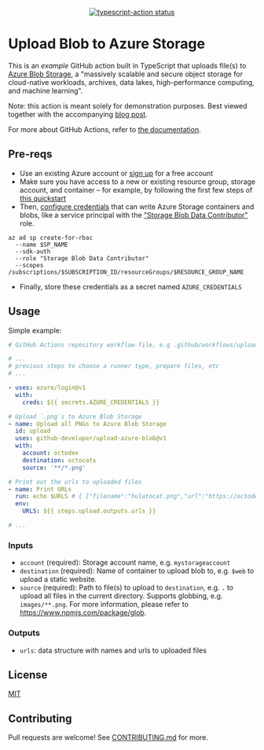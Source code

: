 <p align="center">
  <a href="https://github.com/github-developer/upload-azure-blob/actions"><img alt="typescript-action status" src="https://github.com/github-developer/upload-azure-blob/workflows/build-test/badge.svg"></a>
</p>

# Upload Blob to Azure Storage

This is an _example_ GitHub action built in TypeScript that uploads file(s) to [Azure Blob Storage](https://azure.microsoft.com/en-us/services/storage/blobs/), a "massively scalable and secure object storage for cloud-native workloads, archives, data lakes, high-performance computing, and machine learning".

Note: this action is meant solely for demonstration purposes. Best viewed together with the accompanying [blog post](https://devblogs.microsoft.com/devops/building-your-first-github-action/).

For more about GitHub Actions, refer to [the documentation](https://docs.github.com/en/actions/creating-actions).

## Pre-reqs

- Use an existing Azure account or [sign up](https://azure.microsoft.com/free/?WT.mc_id=A261C142F) for a free account
- Make sure you have access to a new or existing resource group, storage account, and container – for example, by following the first few steps of [this quickstart](https://docs.microsoft.com/en-us/azure/storage/blobs/storage-quickstart-blobs-cli)
- Then, [configure credentials](https://github.com/Azure/login#configure-deployment-credentials) that can write Azure Storage containers and blobs, like a service principal with the ["Storage Blob Data Contributor"](https://docs.microsoft.com/en-us/azure/role-based-access-control/built-in-roles#storage-blob-data-contributor) role.
```
az ad sp create-for-rbac 
  --name $SP_NAME
  --sdk-auth
  --role "Storage Blob Data Contributor"
  --scopes /subscriptions/$SUBSCRIPTION_ID/resourceGroups/$RESOURCE_GROUP_NAME
```
- Finally, store these credentials as a secret named `AZURE_CREDENTIALS`

## Usage

Simple example:

```yml
# GitHub Actions repository workflow file, e.g .github/workflows/upload.yml

# ...
# previous steps to choose a runner type, prepare files, etc
# ...

- uses: azure/login@v1
  with:
    creds: ${{ secrets.AZURE_CREDENTIALS }}

# Upload `.png`s to Azure Blob Storage
- name: Upload all PNGs to Azure Blob Storage
  id: upload
  uses: github-developer/upload-azure-blob@v1
  with:
    account: octodex
    destination: octocats
    source: '**/*.png'

# Print out the urls to uploaded files
- name: Print URLs
  run: echo $URLS # { ["filename":"hulatocat.png","url":"https://octodex.blob.core.windows.net/octocats/hulatocat.png"] }
  env:
    URLS: ${{ steps.upload.outputs.urls }}

# ...
```

### Inputs

- `account` (required): Storage account name, e.g. `mystorageaccount`
- `destination` (required): Name of container to upload blob to, e.g. `$web` to upload a static website.
- `source` (required): Path to file(s) to upload to `destination`, e.g. `.` to upload all files in the current directory. Supports globbing, e.g. `images/**.png`. For more information, please refer to https://www.npmjs.com/package/glob.

### Outputs

- `urls`: data structure with names and urls to uploaded files

## License

[MIT](LICENSE)

## Contributing

Pull requests are welcome! See [CONTRIBUTING.md](CONTRIBUTING.md) for more.
